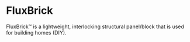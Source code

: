 # FluxBrick
FluxBrick™ is a lightweight, interlocking structural panel/block that is used for building homes (DIY).
